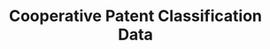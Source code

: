 ---
layout: default
bigquery: https://console.cloud.google.com/bigquery?p=patents-public-data&d=cpc&page=dataset
citation: '“Cooperative Patent Classification” by the EPO and USPTO, for public use. '
contributors: EPO, USPTO
cost: None
description: Cooperative Patent Classification Data contains the scheme and definitions
  of the Cooperative Patent Classification system for classifying patent documents.
  The CPC is the result of a partnership between the EPO and the USPTO in their joint
  effort to develop a common, internationally compatible classification system for
  technical documents, in particular patent publications, which will be used by both
  offices in the patent granting process
documentation: https://www.cooperativepatentclassification.org/cpcSchemeAndDefinitions
last_edit: Mon, 04 Apr 2022 19:07:06 GMT
location: https://www.cooperativepatentclassification.org/index
maintained_by: USPTO, EPO
schema_fields: '[''breakdown_code'', ''definition'', ''children'', ''limiting_references'',
  ''ipc_concordant'', ''not_allocatable'', ''residualReferences'', ''notAllocatable'',
  ''date_revised'', ''title_part'', ''status'', ''titlePart'', ''dateRevised'', ''titleFull'',
  ''informative_references'', ''breakdownCode'', ''parents'', ''childGroups'', ''informativeReferences'',
  ''child_groups'', ''symbol'', ''additional_only'', ''sizeCache'', ''residual_references'',
  ''title_full'', ''application_references'', ''applicationReferences'', ''level'',
  ''limitingReferences'', ''ipcConcordant'', ''synonyms'', ''glossary'']'
shortname: cooperative_patent_classification
tags:
- patents
- science
title: Cooperative Patent Classification Data
uuid: 984374a7-16e9-4b35-9445-458daceb01bf
---